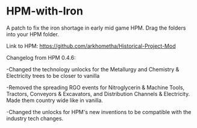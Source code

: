 # HPM-with-Iron

A patch to fix the iron shortage in early mid game HPM. Drag the folders into your HPM folder.

Link to HPM: https://github.com/arkhometha/Historical-Project-Mod

Changelog from HPM 0.4.6:

-Changed the technology unlocks for the Metallurgy and Chemistry & Electricity trees to be closer to vanilla

-Removed the spreading RGO events for Nitroglycerin & Machine Tools, Tractors, Conveyors & Excavators, and Distribution Channels & Electricity. Made them country wide like in vanilla.

-Changed the unlocks for HPM's new inventions to be compatible with the industry tech changes.
